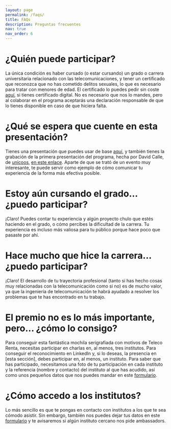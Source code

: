 ```yaml
---
layout: page
permalink: /faqs/
title: FAQs
description: Preguntas frecuentes
nav: true
nav_order: 6
---
```


<!-- # FAQs -->
# ¿Quién puede participar?
La única condición es haber cursado (o estar cursando) un grado o carrera universitaria relacionado con las telecomunicaciones, y tener un certificado que reconozca que no has cometido delitos sexuales, lo que es necesario para tratar con menores de edad.
El certificado lo puedes pedir sin coste [aquí](https://sede.mjusticia.gob.es/es/tramites/certificado-registro-central), si tienes certificado digital. No es necesario que nos lo mandes, pero al colaborar en el programa aceptarás una declaración responsable de que lo tienes disponible en caso de que hiciera falta.

# ¿Qué se espera que cuente en esta presentación?
Tienes una presentación que puedes usar de base [aquí](assets/ambassadors_template.pptx), y también tienes la grabación de la primera presentación del programa, hecha por David Calle, de [unicoos](https://www.instagram.com/unicoos), [en este enlace](https://www.youtube.com/watch?v=EPdTn9Qp_W4). Aparte de que se trató de un evento muy interesante, te puede servir como ejemplo de cómo comunicar tu experiencia de la forma más efectiva posible.

# Estoy aún cursando el grado... ¿puedo participar?
¡Claro! Puedes contar tu experiencia y algún proyecto chulo que estés haciendo en el grado, o cómo percibes la dificultad de la carrera. Tu experiencia es incluso más valiosa para tu público porque hace poco que pasaste por ahí.

# Hace mucho que hice la carrera... ¿puedo participar?
¡Claro! El desarrollo de tu trayectoria profesional (tanto si has hecho cosas muy relacionadas con la telecomunicación como si no) es de mucho valor, ya que la ingeniería de telecomunicación te habrá ayudado a resolver los problemas que te has encontrado en tu trabajo.

# El premio no es lo más importante, pero... ¿cómo lo consigo?
Para conseguir esta fantástica mochila serigrafiada con motivos de Teleco Renta, necesitas participar en charlas en, al menos, tres institutos. Para conseguir el reconocimiento en LinkedIn y, si lo deseas, la presencia en [esta sección], debes participar en, al menos, un instituto.
Para saber que has participado, necesitamos una foto de tu participación en cada instituto y la referencia (nombre y contacto) del instituto al que has acudido, así como unos pequeños datos que nos puedes mandar en este [formulario](https://forms.gle/8kx5d8Lf8ASVzNfB9).

# ¿Cómo accedo a los institutos?
Lo más sencillo es que te pongas en contacto con institutos a los que te sea cómodo asistir. Sin embargo, también nos puedes dejar tus datos en este [formulario](https://forms.gle/9Myo4pTmsiHUv26K8) y te avisaremos si algún instituto cercano nos pide ambassadors.
